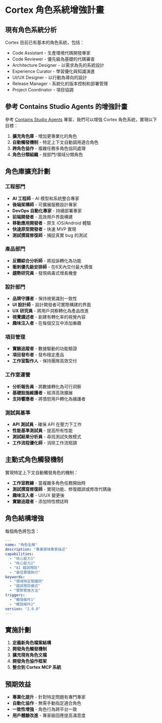 # Cortex 角色系統增強計畫

## 現有角色系統分析

Cortex 目前已有基本的角色系統，包括：

- Code Assistant - 生產環境代碼開發專家
- Code Reviewer - 優先級為基礎的代碼審查
- Architecture Designer - 以需求為先的系統設計
- Experience Curator - 學習優化與知識演進
- UI/UX Designer - 以行動為導向的設計
- Release Manager - 系統化的版本控制和部署管理
- Project Coordinator - 項目協調

## 參考 Contains Studio Agents 的增強計畫

參考 [Contains Studio Agents](https://github.com/contains-studio/agents) 專案，我們可以增強 Cortex 角色系統，實現以下目標：

1. **擴充角色庫** - 增加更專業化的角色
2. **自動觸發機制** - 特定上下文自動調用適合角色
3. **跨角色協作** - 複雜任務多角色協同處理
4. **角色分類組織** - 按部門/領域分類角色

## 角色庫擴充計劃

### 工程部門

- **AI 工程師** - AI 模型和系統整合專家
- **後端架構師** - 可擴展服務設計專家
- **DevOps 自動化專家** - 持續部署專家
- **前端開發者** - 高效用戶界面構建
- **移動應用開發者** - 原生 iOS/Android 體驗
- **快速原型開發者** - 快速 MVP 實現
- **測試撰寫修復師** - 捕捉真實 bug 的測試

### 產品部門

- **反饋綜合分析師** - 將投訴轉化為功能
- **衝刺優先級安排師** - 在6天內交付最大價值
- **趨勢研究員** - 發現病毒式增長機會

### 設計部門

- **品牌守護者** - 保持視覺識別一致性
- **UI 設計師** - 設計開發者可實際構建的界面
- **UX 研究員** - 將用戶洞察轉化為產品改進
- **視覺講述者** - 創建有轉化率的視覺內容
- **趣味注入者** - 在每個交互中添加樂趣

### 項目管理

- **實驗追蹤者** - 數據驅動的功能驗證
- **項目發布者** - 發布穩定產品
- **工作室製作人** - 保持團隊高效交付

### 工作室運營

- **分析報告員** - 將數據轉化為可行洞察
- **基礎設施維護者** - 經濟高效擴展
- **支持響應者** - 將憤怒用戶轉化為擁護者

### 測試與基準

- **API 測試員** - 確保 API 在壓力下工作
- **性能基準測試員** - 提高所有性能
- **測試結果分析員** - 尋找測試失敗模式
- **工作流程優化師** - 消除工作流瓶頸

## 主動式角色觸發機制

實現特定上下文自動觸發角色的機制：

- **工作室教練** - 當複雜多角色任務開始時
- **測試撰寫修復師** - 實現功能、修復錯誤或修改代碼後
- **趣味注入者** - UI/UX 變更後
- **實驗追蹤者** - 添加特性標誌時

## 角色結構增強

每個角色將包含：

```yaml
---
name: "角色名稱"
description: "專業領域專家描述"
capabilities:
  - "核心能力1"
  - "核心能力2"
  - "AI 錯誤預防"
  - "最佳實踐執行"
keywords:
  - "領域特定關鍵詞"
  - "錯誤預防模式"
  - "實際實施方法"
triggers:
  - "觸發條件1"
  - "觸發條件2"
version: "2.0.0"
---
```

## 實施計劃

1. **定義新角色檔案結構**
2. **開發角色觸發機制**
3. **擴充現有角色文檔**
4. **開發角色協作框架**
5. **整合到 Cortex MCP 系統**

## 預期效益

- **專業化提升** - 針對特定問題有專門專家
- **自動化協作** - 無需手動指定適合角色
- **一致性增強** - 角色行為跨平台一致
- **用戶體驗改進** - 專家級回應提高滿意度
